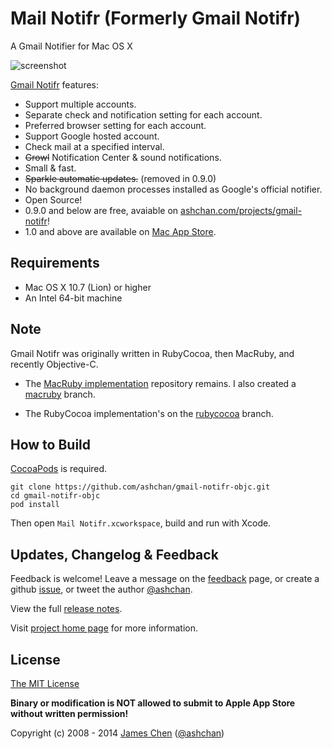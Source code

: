 # Mail Notifr (Formerly Gmail Notifr) #

A Gmail Notifier for Mac OS X

![screenshot](https://raw.github.com/ashchan/gmail-notifr-objc/master/screenshot.png)

[Gmail Notifr](http://bit.ly/gmail-notifr-store) features:

* Support multiple accounts.
* Separate check and notification setting for each account.
* Preferred browser setting for each account.
* Support Google hosted account.
* Check mail at a specified interval.
* ~~Growl~~ Notification Center &amp; sound notifications.
* Small &amp; fast.
* ~~Sparkle automatic updates.~~ (removed in 0.9.0)
* No background daemon processes installed as Google's official notifier.
* Open Source!
* 0.9.0 and below are free, avaiable on [ashchan.com/projects/gmail-notifr](http://ashchan.com/projects/gmail-notifr)!
* 1.0 and above are available on [Mac App Store](http://bit.ly/gmail-notifr-store).


## Requirements ##

* Mac OS X 10.7 (Lion) or higher
* An Intel 64-bit machine

## Note ##

Gmail Notifr was originally written in RubyCocoa, then MacRuby, and recently Objective-C.

* The [MacRuby implementation](https://github.com/ashchan/gmail-notifr) repository remains. I also created a [macruby](https://github.com/ashchan/gmail-notifr-objc/tree/macruby) branch.

* The RubyCocoa implementation's on the [rubycocoa](https://github.com/ashchan/gmail-notifr-objc/tree/rubycocoa) branch.


## How to Build ##

[CocoaPods](http://cocoapods.org) is required.

    git clone https://github.com/ashchan/gmail-notifr-objc.git
    cd gmail-notifr-objc
    pod install

Then open `Mail Notifr.xcworkspace`, build and run with Xcode.

## Updates, Changelog &amp; Feedback ##

Feedback is welcome! Leave a message on the [feedback](http://blog.ashchan.com/archive/2008/10/29/gmail-notifr-changelog/) page, or create a github [issue](https://github.com/ashchan/gmail-notifr-objc/issues), or tweet the author [@ashchan](https://twitter.com/ashchan).

View the full [release notes](http://assets.ashchan.com/gmailnotifr/release_notes.html).

Visit [project home page](http://ashchan.com/projects/gmail-notifr) for more information.


## License ##

[The MIT License](http://jameschen.mit-license.org/license.html)

**Binary or modification is NOT allowed to submit to Apple App Store without written permission!**

Copyright (c) 2008 - 2014 [James Chen](http://ashchan.com/) ([@ashchan](https://twitter.com/ashchan))
